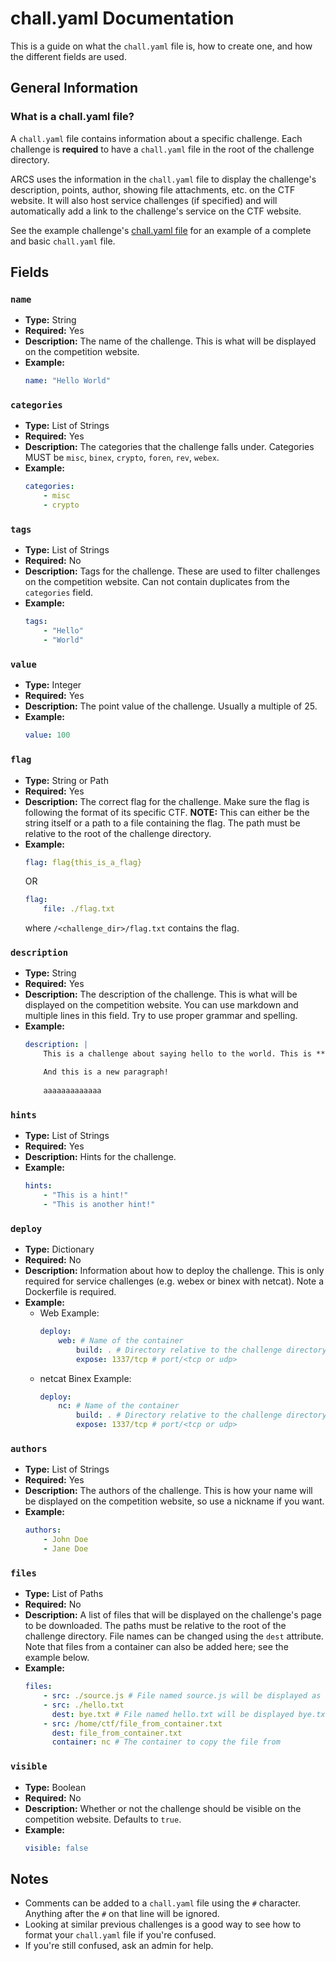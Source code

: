 # chall.yaml Documentation

This is a guide on what the `chall.yaml` file is, how to create one, and how the different fields are used.

## General Information

### What is a chall.yaml file?

A `chall.yaml` file contains information about a specific challenge. Each challenge is **required** to have a `chall.yaml` file in the root of the challenge directory.

ARCS uses the information in the `chall.yaml` file to display the challenge's description, points, author, showing file attachments, etc. on the CTF website. It will also host service challenges (if specified) and will automatically add a link to the challenge's service on the CTF website.

See the example challenge's [chall.yaml file](/example/chall.yaml) for an example of a complete and basic `chall.yaml` file.

## Fields

### `name`

- **Type:** String
- **Required:** Yes
- **Description:** The name of the challenge. This is what will be displayed on the competition website.
- **Example:**
    ```yaml
    name: "Hello World"
    ```


### `categories`

- **Type:** List of Strings
- **Required:** Yes
- **Description:** The categories that the challenge falls under. Categories MUST be `misc`, `binex`, `crypto`, `foren`, `rev`, `webex`.
- **Example:** 
    ```yaml
    categories:
        - misc
        - crypto
    ```

### `tags`
- **Type:** List of Strings
- **Required:** No
- **Description:** Tags for the challenge. These are used to filter challenges on the competition website. Can not contain duplicates from the `categories` field.
- **Example:**
    ```yaml
    tags:
        - "Hello"
        - "World"
    ```

### `value`
- **Type:** Integer
- **Required:** Yes
- **Description:** The point value of the challenge. Usually a multiple of 25.
- **Example:**
    ```yaml
    value: 100
    ```

### `flag`
- **Type:** String or Path
- **Required:** Yes
- **Description:** The correct flag for the challenge. Make sure the flag is following the format of its specific CTF. **NOTE:** This can either be the string itself or a path to a file containing the flag. The path must be relative to the root of the challenge directory.
- **Example:**
    ```yaml
    flag: flag{this_is_a_flag}
    ```
    OR
    ```yaml
    flag:
        file: ./flag.txt
    ```
    where `/<challenge_dir>/flag.txt` contains the flag.

### `description`
- **Type:** String
- **Required:** Yes
- **Description:** The description of the challenge. This is what will be displayed on the competition website. You can use markdown and multiple lines in this field. Try to use proper grammar and spelling.
- **Example:**
    ```yaml
    description: |
        This is a challenge about saying hello to the world. This is **very** important because I put it in bold.

        And this is a new paragraph!
        
        aaaaaaaaaaaaa  
    ```

### `hints`
- **Type:** List of Strings
- **Required:** Yes
- **Description:** Hints for the challenge.
- **Example:**
    ```yaml
    hints:
        - "This is a hint!"
        - "This is another hint!"
    ```

### `deploy`
- **Type:** Dictionary
- **Required:** No
- **Description:** Information about how to deploy the challenge. This is only required for service challenges (e.g. webex or binex with netcat). Note a Dockerfile is required.
- **Example:**
    - Web Example:
        ```yaml
        deploy:
            web: # Name of the container
                build: . # Directory relative to the challenge directory's root containing the Dockerfile.
                expose: 1337/tcp # port/<tcp or udp>
        ```
    - netcat Binex Example:
        ```yaml
        deploy:
            nc: # Name of the container
                build: . # Directory relative to the challenge directory's root containing the Dockerfile.
                expose: 1337/tcp # port/<tcp or udp>
        ```

### `authors`
- **Type:** List of Strings
- **Required:** Yes
- **Description:** The authors of the challenge. This is how your name will be displayed on the competition website, so use a nickname if you want.
- **Example:**
    ```yaml
    authors:
        - John Doe
        - Jane Doe
    ```

### `files`
- **Type:** List of Paths
- **Required:** No
- **Description:** A list of files that will be displayed on the challenge's page to be downloaded. The paths must be relative to the root of the challenge directory. File names can be changed using the `dest` attribute. Note that files from a container can also be added here; see the example below.
- **Example:**
    ```yaml
    files:
        - src: ./source.js # File named source.js will be displayed as source.js
        - src: ./hello.txt
          dest: bye.txt # File named hello.txt will be displayed bye.txt
        - src: /home/ctf/file_from_container.txt
          dest: file_from_container.txt
          container: nc # The container to copy the file from
    ```

### `visible`
- **Type:** Boolean
- **Required:** No
- **Description:** Whether or not the challenge should be visible on the competition website. Defaults to `true`.
- **Example:**
    ```yaml
    visible: false
    ```

## Notes
- Comments can be added to a `chall.yaml` file using the `#` character. Anything after the `#` on that line will be ignored.
- Looking at similar previous challenges is a good way to see how to format your `chall.yaml` file if you're confused.
- If you're still confused, ask an admin for help.
